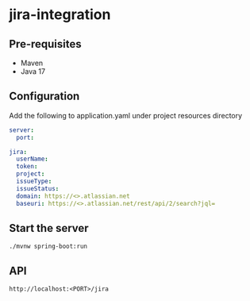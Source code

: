 # jira-integration

## Pre-requisites
* Maven
* Java 17


## Configuration

Add the following to application.yaml under project resources directory
```yaml
server:
  port: 

jira:
  userName: 
  token: 
  project: 
  issueType: 
  issueStatus: 
  domain: https://<>.atlassian.net
  baseuri: https://<>.atlassian.net/rest/api/2/search?jql=
```

## Start the server
```
./mvnw spring-boot:run
```

## API 
```api
http://localhost:<PORT>/jira
```
